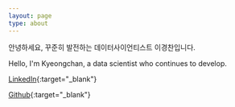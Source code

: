 ```yaml
---
layout: page
type: about
---
```

안녕하세요, 꾸준히 발전하는 데이터사이언티스트 이경찬입니다.

Hello, I'm Kyeongchan, a data scientist who continues to develop.

[LinkedIn](https://www.linkedin.com/in/nahcklee/){:target="_blank"}

[Github](https://github.com/kyeongchan92){:target="_blank"}